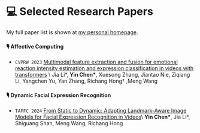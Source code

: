 
# 💻 Selected Research Papers

My full paper list is shown at [my personal homepage](https://cyinen.github.io).

#### 🎙 Affective Computing
- ``CVPRW 2023`` [Multimodal feature extraction and fusion for emotional reaction intensity estimation and expression classification in videos with transformers](https://openaccess.thecvf.com/content/CVPR2023W/ABAW/papers/Li_Multimodal_Feature_Extraction_and_Fusion_for_Emotional_Reaction_Intensity_Estimation_CVPRW_2023_paper.pdf) \\
Jia Li*, **Yin Chen\***, Xuesong Zhang, Jiantao Nie, Ziqiang Li, Yangchen Yu, Yan Zhang, Richang Hong† ,Meng Wang
#### 🎙 Dynamic Facial Expression Recognition

- ``TAFFC 2024`` [From Static to Dynamic: Adapting Landmark-Aware Image Models for Facial Expression Recognition in Videos](https://arxiv.org/abs/2312.05447)\\
**Yin Chen\***, Jia Li*, Shiguang Shan, Meng Wang, Richang Hong

